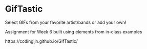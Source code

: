 # GifTastic

<p> Select GIFs from your favorite artist/bands or add your own! </p>

<p> Assignment for Week 6 built using elements from in-class examples </p>

<p>https://codingljn.github.io/GifTastic/</p>
